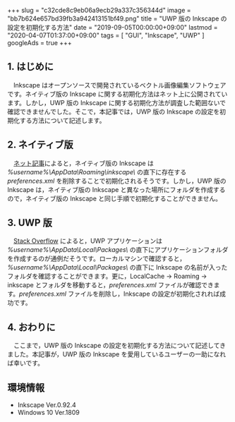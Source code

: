 +++
slug = "c32cde8c9eb06a9ecb29a337c356344d"
image = "bb7b624e657bd39fb3a942413151bf49.png"
title = "UWP 版の Inkscape の設定を初期化する方法"
date = "2019-09-05T00:00:00+09:00"
lastmod = "2020-04-07T01:37:00+09:00"
tags = [ "GUI", "Inkscape", "UWP" ]
googleAds = true
+++

## 1. はじめに

　Inkscape はオープンソースで開発されているベクトル画像編集ソフトウェアです。ネイティブ版の Inkscape に関する初期化方法はネット上に公開されています。しかし，UWP 版の Inkscape に関する初期化方法が調査した範囲ないで確認できませんでした。そこで，本記事では，UWP 版の Inkscape の設定を初期化する方法について記述します。

## 2. ネイティブ版

　[ネット記事](https://npokasc.com/pc/post-14020/)によると，ネイティブ版の Inkscape は *%username%\AppData\Roaming\inkscape\\* の直下に存在する *preferences.xml* を削除することで初期化されるそうです。しかし，UWP 版の Inkscape は，ネイティブ版の Inkscape と異なった場所にフォルダを作成するので，ネイティブ版の Inkscape と同じ手順で初期化することができません。

## 3. UWP 版

　[Stack Overflow](https://stackoverflow.com/questions/52934042/uwp-settings-file) によると，UWP アプリケーションは *%username%\AppData\Local\Packages\\* の直下にアプリケーションフォルダを作成するのが通例だそうです。ローカルマシンで確認すると，*%username%\AppData\Local\Packages\\* の直下に Inkscape の名前が入ったフォルダを確認することができます。更に，LocalCache → Roaming → inkscape とフォルダを移動すると，*preferences.xml* ファイルが確認できます。*preferences.xml* ファイルを削除し，Inkscape の設定が初期化されれば成功です。

## 4. おわりに

　ここまで，UWP 版の Inkscape の設定を初期化する方法について記述してきました。本記事が，UWP 版の Inkscape を愛用しているユーザーの一助になれば幸いです。

## 環境情報

 * Inkscape Ver.0.92.4 
 * Windows 10 Ver.1809